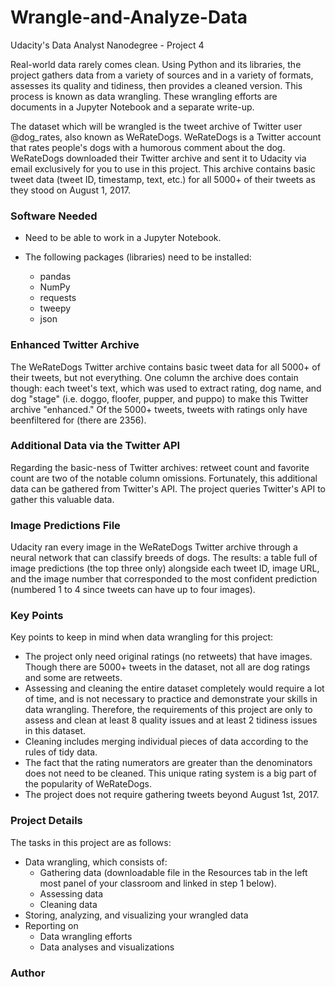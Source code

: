 # Wrangle-and-Analyze-Data
Udacity's Data Analyst Nanodegree - Project 4

Real-world data rarely comes clean. Using Python and its libraries, the project gathers data from a variety of sources and in a variety of formats, assesses its quality and tidiness, then provides a cleaned version. This process is known as data wrangling. These wrangling efforts are documents in a Jupyter Notebook and a separate write-up. 

The dataset which will be wrangled  is the tweet archive of Twitter user @dog_rates, also known as WeRateDogs. WeRateDogs is a Twitter account that rates people's dogs with a humorous comment about the dog. WeRateDogs downloaded their Twitter archive and sent it to Udacity via email exclusively for you to use in this project. This archive contains basic tweet data (tweet ID, timestamp, text, etc.) for all 5000+ of their tweets as they stood on August 1, 2017. 

### Software Needed
- Need to be able to work in a Jupyter Notebook.

- The following packages (libraries) need to be installed: 
  - pandas
  - NumPy
  - requests
  - tweepy
  - json

### Enhanced Twitter Archive

The WeRateDogs Twitter archive contains basic tweet data for all 5000+ of their tweets, but not everything. One column the archive does contain though: each tweet's text, which was used to extract rating, dog name, and dog "stage" (i.e. doggo, floofer, pupper, and puppo) to make this Twitter archive "enhanced." Of the 5000+ tweets, tweets with ratings only have beenfiltered for (there are 2356).

### Additional Data via the Twitter API

Regarding the basic-ness of Twitter archives: retweet count and favorite count are two of the notable column omissions. Fortunately, this additional data can be gathered from Twitter's API. The project queries Twitter's API to gather this valuable data.

### Image Predictions File

Udacity ran every image in the WeRateDogs Twitter archive through a neural network that can classify breeds of dogs. The results: a table full of image predictions (the top three only) alongside each tweet ID, image URL, and the image number that corresponded to the most confident prediction (numbered 1 to 4 since tweets can have up to four images).

### Key Points
Key points to keep in mind when data wrangling for this project:

- The project only need original ratings (no retweets) that have images. Though there are 5000+ tweets in the dataset, not all are dog ratings and some are retweets.
- Assessing and cleaning the entire dataset completely would require a lot of time, and is not necessary to practice and demonstrate your skills in data wrangling. Therefore, the requirements of this project are only to assess and clean at least 8 quality issues and at least 2 tidiness issues in this dataset.
- Cleaning includes merging individual pieces of data according to the rules of tidy data.
- The fact that the rating numerators are greater than the denominators does not need to be cleaned. This unique rating system is a big part of the popularity of WeRateDogs.
- The project does not require gathering tweets beyond August 1st, 2017.

### Project Details
The tasks in this project are as follows:

- Data wrangling, which consists of:
  - Gathering data (downloadable file in the Resources tab in the left most panel of your classroom and linked in step 1 below).
  - Assessing data
  - Cleaning data
- Storing, analyzing, and visualizing your wrangled data
- Reporting on 
  - Data wrangling efforts
  - Data analyses and visualizations
  
### Author 

<a href = "https://github.com/qasim1020"></a>
